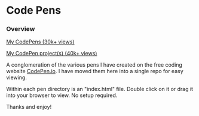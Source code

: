 # Code Pens

### Overview
[My CodePens (30k+ views)](https://codepen.io/TheVVaFFle)

[My CodePen project(s) (40k+ views)](https://codepen.io/TheVVaFFle/projects/public/)

A conglomeration of the various pens I have created on the free coding website [CodePen.io](https://codepen.io/TheVVaFFle). I have moved them here into a single repo for easy viewing.

Within each pen directory is an "index.html" file. Double click on it or drag it into your browser to view. No setup required.

Thanks and enjoy!
